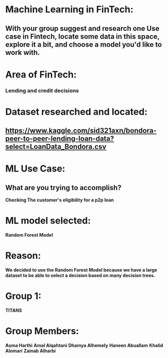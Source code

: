 # Machine Learning in FinTech:
## With your group suggest and research one Use case in Fintech, locate some data in this space, explore it a bit, and choose a model you'd like to work with.
# Area of FinTech:
### Lending and credit decisions
 
# Dataset researched and located:
## https://www.kaggle.com/sid321axn/bondora-peer-to-peer-lending-loan-data?select=LoanData_Bondora.csv
 
# ML Use Case:
## What are you trying to accomplish?
**Checking The customer's eligibility for  a p2p loan**
 
# ML model selected:
**Random Forest Model**
 
# Reason:
**We decided to use the Random Forest Model because we have a large dataset to be able to select a decision based on many decision trees.**
# Group 1:
 **TITANS** 
# Group Members:
 **Asma Harthi**
 **Amal Alqahtani**
 **Dhamya Alhemely**
 **Haneen Abuallam**
 **Khalid Alomari**
 **Zainab Alharbi**
 
 


